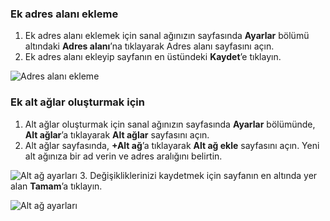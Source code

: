 ### <a name="to-add-additional-address-space"></a>Ek adres alanı ekleme

1. Ek adres alanı eklemek için sanal ağınızın sayfasında **Ayarlar** bölümü altındaki **Adres alanı**’na tıklayarak Adres alanı sayfasını açın.
2. Ek adres alanı ekleyip sayfanın en üstündeki **Kaydet**’e tıklayın.

  ![Adres alanı ekleme](./media/vpn-gateway-additional-address-space-include/address_space.png)

### <a name="to-create-additional-subnets"></a>Ek alt ağlar oluşturmak için

1. Alt ağlar oluşturmak için sanal ağınızın sayfasında **Ayarlar** bölümünde, **Alt ağlar**’a tıklayarak **Alt ağlar** sayfasını açın. 
2. Alt ağlar sayfasında, **+Alt ağ**’a tıklayarak **Alt ağ ekle** sayfasını açın. Yeni alt ağınıza bir ad verin ve adres aralığını belirtin.

  ![Alt ağ ayarları](./media/vpn-gateway-additional-address-space-include/add_subnet.png)
3. Değişikliklerinizi kaydetmek için sayfanın en altında yer alan **Tamam**’a tıklayın.

  ![Alt ağ ayarları](./media/vpn-gateway-additional-address-space-include/ok.png)